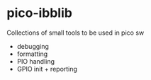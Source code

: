 # pico-ibblib
Collections of small tools to  be used in pico sw
 - debugging
 - formatting
 - PIO handling
 - GPIO init + reporting

